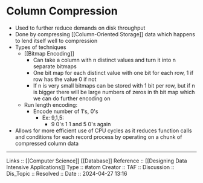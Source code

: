 # Column Compression

- Used to further reduce demands on disk throughput 
- Done by compressing [[Column-Oriented Storage]] data which happens to lend itself well to compression
- Types of techniques
	- [[Bitmap Encoding]]
		- Can take a column with n distinct values and turn it into n separate bitmaps
		- One bit map for each distinct value with one bit for each row, 1 if row has the value 0 if not
		- If n is very small bitmaps can be stored with 1 bit per row, but if n is bigger there will be large numbers of zeros in th bit map which we can do further encoding on
	- Run length encoding:
		- Encode number of 1's, 0's 
			- Ex: 9,1,5:
				- 9 0's 1 1 and 5 0's again
- Allows for more efficient use of CPU cycles as it reduces function calls and conditions for each record process by operating on a chunk of compressed column data
---
Links :: [[Computer Science]] [[Database]]
Reference :: [[Designing Data Intensive Applications]]
Type :: #atom
Creator ::
TAF ::
Discussion ::
Dis_Topic :: 
Resolved ::
Date :: 2024-04-27 13:16
